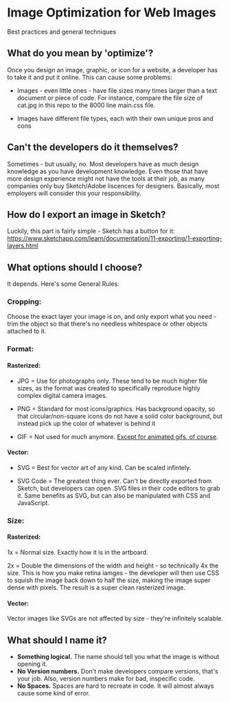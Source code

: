 # Image Optimization for Web Images
Best practices and general techniques

## What do you mean by 'optimize'?
Once you design an image, graphic, or icon for a website, a developer has to take it and put it online. This can cause some problems:

- Images - even little ones - have file sizes many times larger than a text document or piece of code. For instance, compare the file size of cat.jpg in this repo to the 8000 line main.css file. 

- Images have different file types, each with their own unique pros and cons

## Can't the developers do it themselves?
Sometimes - but usually, no. Most developers have as much design knowledge as you have development knowledge. Even those that have more design experience might not have the tools at their job, as many companies only buy Sketch/Adobe liscences for designers. Basically, most employers will consider this your responsibility.

## How do I export an image in Sketch?
Luckily, this part is fairly simple - Sketch has a button for it:
https://www.sketchapp.com/learn/documentation/11-exporting/1-exporting-layers.html

## What options should I choose?
It depends. Here's some General Rules:

### Cropping:
Choose the exact layer your image is on, and only export what you need - trim the object so that there's no needless whitespace or other objects attached to it.

### Format:

#### Rasterized: 

- JPG = Use for photographs only. These tend to be much higher file sizes, as the format was created to specifically reproduce highly complex digital camera images.

- PNG = Standard for most icons/graphics. Has background opacity, so that circular/non-square icons do not have a solid color background, but instead pick up the color of whatever is behind it

- GIF = Not used for much anymore. [Except for animated gifs, of course](https://media.giphy.com/media/Y8ocCgwtdj29O/giphy.gif).

#### Vector:

- SVG = Best for vector art of any kind. Can be scaled infintely.

- SVG Code = The greatest thing ever. Can't be directly exported from Sketch, but developers can open .SVG files in their code editors to grab it. Same benefits as SVG, but can also be manipulated with CSS and JavaScript.

### Size:

#### Rasterized:

1x = Normal size. Exactly how it is in the artboard.

2x = Double the dimensions of the width and height - so technically 4x the size. This is how you make retina iamges - the developer will then use CSS to squish the image back down to half the size, making the image super dense with pixels. The result is a super clean rasterized image.

#### Vector:

Vector images like SVGs are not affected by size - they're infinitely scalable.

## What should I name it?
- **Something logical.** The name should tell you what the image is without opening it.
- **No Version numbers.** Don't make developers compare versions, that's your job. Also, version numbers make for bad, inspecific code.
- **No Spaces.** Spaces are hard to recreate in code. It will almost always cause some kind of error. 

























